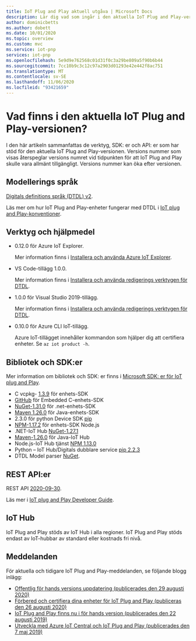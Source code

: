 ```yaml
---
title: IoT Plug and Play aktuell utgåva | Microsoft Docs
description: Lär dig vad som ingår i den aktuella IoT Plug and Play-versionen.
author: dominicbetts
ms.author: dobett
ms.date: 10/01/2020
ms.topic: overview
ms.custom: mvc
ms.service: iot-pnp
services: iot-pnp
ms.openlocfilehash: 5e9d9e762568c01d31f0c3a29be809a5f90b6b44
ms.sourcegitcommit: 7cc10b9c3c12c97a2903d01293e42e442f8ac751
ms.translationtype: MT
ms.contentlocale: sv-SE
ms.lasthandoff: 11/06/2020
ms.locfileid: "93421659"
---
```

# <a name="what-is-in-the-current-iot-plug-and-play-release"></a>Vad finns i den aktuella IoT Plug and Play-versionen?

I den här artikeln sammanfattas de verktyg, SDK: er och API: er som har stöd för den aktuella IoT Plug and Play-versionen. Versions nummer som visas återspeglar versions numret vid tidpunkten för att IoT Plug and Play skulle vara allmänt tillgängligt. Versions nummer kan öka efter versionen.

## <a name="modeling-language"></a>Modellerings språk

[Digitals definitions språk (DTDL) v2](https://github.com/Azure/opendigitaltwins-dtdl).

Läs mer om hur IoT Plug and Play-enheter fungerar med DTDL i [IoT plug and Play-konventioner](concepts-convention.md).

## <a name="tools-and-utilities"></a>Verktyg och hjälpmedel

- 0.12.0 för Azure IoT Explorer.

    Mer information finns i [Installera och använda Azure IoT Explorer](howto-use-iot-explorer.md).

- VS Code-tillägg 1.0.0.

    Mer information finns i [Installera och använda redigerings verktygen för DTDL](howto-use-dtdl-authoring-tools.md).

- 1.0.0 för Visual Studio 2019-tillägg.

    Mer information finns i [Installera och använda redigerings verktygen för DTDL](howto-use-dtdl-authoring-tools.md).

- 0.10.0 för Azure CLI IoT-tillägg.

    Azure IoT-tillägget innehåller kommandon som hjälper dig att certifiera enheter. Se `az iot product -h`.

## <a name="libraries-and-sdks"></a>Bibliotek och SDK:er

Mer information om bibliotek och SDK: er finns i [Microsoft SDK: er för IoT plug and Play](libraries-sdks.md).

- C vcpkg- [1.3.9](https://github.com/Azure/azure-iot-sdk-c/blob/master/doc/setting_up_vcpkg.md) för enhets-SDK
- [GitHub](https://github.com/Azure/azure-sdk-for-c/) för Embedded C-enhets-SDK
- [NuGet-1.31.0](https://www.nuget.org/packages/Microsoft.Azure.Devices.Client) för .net-enhets-SDK
- [Maven 1.26.0](https://mvnrepository.com/artifact/com.microsoft.azure.sdk.iot/iot-device-client) för Java-enhets-SDK
- 2.3.0 för python Device SDK [pip](https://pypi.org/project/azure-iot-device/)
- [NPM-1.17.2](https://www.npmjs.com/package/azure-iot-device) för enhets-SDK Node.js
- .NET-IoT Hub [NuGet-1.27.1](https://www.nuget.org/packages/Microsoft.Azure.Devices )
- [Maven-1.26.0](https://mvnrepository.com/artifact/com.microsoft.azure.sdk.iot/iot-service-client/1.26.0) för Java-IoT Hub
- Node.js-IoT Hub tjänst [NPM 1.13.0](https://www.npmjs.com/package/azure-iothub)
- Python – IoT Hub/Digitals dubblare service [pip 2.2.3](https://pypi.org/project/azure-iot-hub)
- DTDL Model parser [NuGet](https://www.nuget.org/packages/Microsoft.Azure.DigitalTwins.Parser).

## <a name="rest-apis"></a>REST API:er

REST API [2020-09-30](/rest/api/iothub).

Läs mer i [IoT plug and Play Developer Guide](concepts-developer-guide-service.md).

## <a name="iot-hub"></a>IoT Hub

IoT Plug and Play stöds av IoT Hub i alla regioner. IoT Plug and Play stöds endast av IoT-hubbar av standard eller kostnads fri nivå.

## <a name="announcements"></a>Meddelanden

För aktuella och tidigare IoT Plug and Play-meddelanden, se följande blogg inlägg:

- [Offentlig för hands versions uppdatering (publicerades den 29 augusti 2020)](https://techcommunity.microsoft.com/t5/internet-of-things/add-quot-plug-and-play-quot-to-your-iot-solutions/ba-p/1548531)
- [Förbered och certifiera dina enheter för IoT Plug and Play (publiceras den 26 augusti 2020)](https://azure.microsoft.com/blog/prepare-and-certify-your-devices-for-iot-plug-and-play/)
- [IoT Plug and Play finns nu i för hands version (publicerades den 22 augusti 2019)](https://azure.microsoft.com/blog/iot-plug-and-play-is-now-available-in-preview/)
- [Utveckla med Azure IoT Central och IoT Plug and Play (publicerades den 7 maj 2019)](https://azure.microsoft.com/blog/build-with-azure-iot-central-and-iot-plug-and-play/)